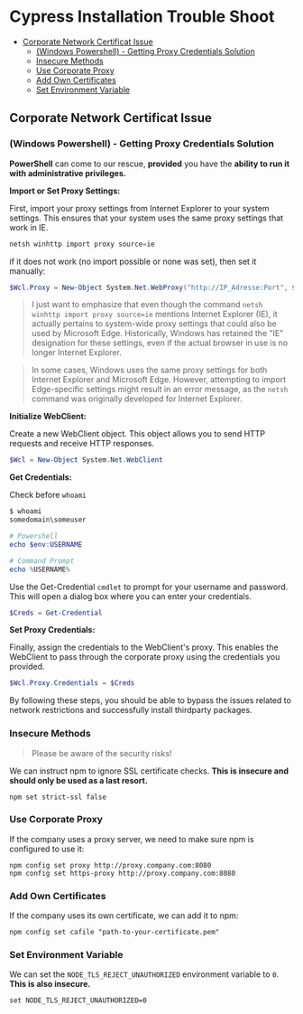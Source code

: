 # Cypress Installation Trouble Shoot

<!-- @import "[TOC]" {cmd="toc" depthFrom=2 depthTo=4 orderedList=false} -->

<!-- code_chunk_output -->

- [Corporate Network Certificat Issue](#corporate-network-certificat-issue)
  - [(Windows Powershell) - Getting Proxy Credentials Solution](#windows-powershell---getting-proxy-credentials-solution)
  - [Insecure Methods](#insecure-methods)
  - [Use Corporate Proxy](#use-corporate-proxy)
  - [Add Own Certificates](#add-own-certificates)
  - [Set Environment Variable](#set-environment-variable)

<!-- /code_chunk_output -->

## Corporate Network Certificat Issue

### (Windows Powershell) - Getting Proxy Credentials Solution

**PowerShell** can come to our rescue, **provided** you have the **ability to run it with administrative privileges.**

**Import or Set Proxy Settings:**

First, import your proxy settings from Internet Explorer to your system settings. This ensures that your system uses the same proxy settings that work in IE.

```powershell
netsh winhttp import proxy source=ie
```

if it does not work (no import possible or none was set), then set it manually:

```powershell
$Wcl.Proxy = New-Object System.Net.WebProxy("http://IP_Adresse:Port", $true)
```

> I just want to emphasize that even though the command `netsh winhttp import proxy source=ie` mentions Internet Explorer (IE), it actually pertains to system-wide proxy settings that could also be used by Microsoft Edge. Historically, Windows has retained the "IE" designation for these settings, even if the actual browser in use is no longer Internet Explorer.

> In some cases, Windows uses the same proxy settings for both Internet Explorer and Microsoft Edge. However, attempting to import Edge-specific settings might result in an error message, as the `netsh` command was originally developed for Internet Explorer.

**Initialize WebClient:**

Create a new WebClient object. This object allows you to send HTTP requests and receive HTTP responses.

```powershell
$Wcl = New-Object System.Net.WebClient
```

**Get Credentials:**

Check before `whoami`

```powershell
$ whoami
somedomain\someuser

# Powershell
echo $env:USERNAME

# Command Prompt
echo %USERNAME%
```

Use the Get-Credential `cmdlet` to prompt for your username and password. This will open a dialog box where you can enter your credentials.

```powershell
$Creds = Get-Credential
```

**Set Proxy Credentials:**

Finally, assign the credentials to the WebClient's proxy. This enables the WebClient to pass through the corporate proxy using the credentials you provided.

```powershell
$Wcl.Proxy.Credentials = $Creds
```

By following these steps, you should be able to bypass the issues related to network restrictions and successfully install thirdparty packages.

### Insecure Methods

> Please be aware of the security risks!

We can instruct npm to ignore SSL certificate checks. **This is insecure and should only be used as a last resort.**

```shell
npm set strict-ssl false
```

### Use Corporate Proxy

If the company uses a proxy server, we need to make sure npm is configured to use it:

```shell
npm config set proxy http://proxy.company.com:8080
npm config set https-proxy http://proxy.company.com:8080
```

### Add Own Certificates

If the company uses its own certificate, we can add it to npm:

```shell
npm config set cafile "path-to-your-certificate.pem"
```

### Set Environment Variable

We can set the `NODE_TLS_REJECT_UNAUTHORIZED` environment variable to `0`. **This is also insecure.**

```shell
set NODE_TLS_REJECT_UNAUTHORIZED=0
```
